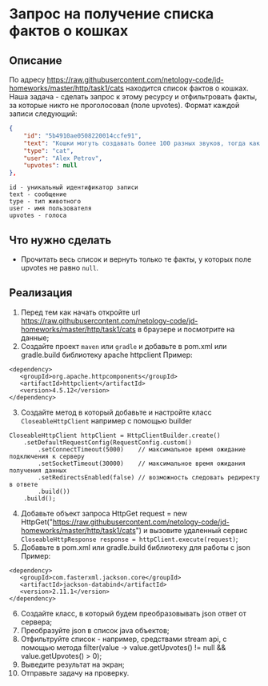 # Запрос на получение списка фактов о кошках

## Описание

По
адресу https://raw.githubusercontent.com/netology-code/jd-homeworks/master/http/task1/cats
находится список фактов о кошках. Наша задача - сделать запрос к этому ресурсу
и отфильтровать факты, за которые никто не проголосовал (поле upvotes).
Формат каждой записи следующий:

```json
{
    "id": "5b4910ae0508220014ccfe91",
    "text": "Кошки могуть создавать более 100 разных звуков, тогда как собаки только около 10.",
    "type": "cat",
    "user": "Alex Petrov",
    "upvotes": null
},
```

```text
id - уникальный идентификатор записи
text - сообщение
type - тип животного
user - имя пользователя
upvotes - голоса
```

## Что нужно сделать

- Прочитать весь список и вернуть только те факты, у которых поле upvotes не
  равно `null`.

## Реализация

1. Перед тем как начать откройте
   url https://raw.githubusercontent.com/netology-code/jd-homeworks/master/http/task1/cats
   в браузере и посмотрите на данные;
2. Создайте проект `maven` или `gradle` и добавьте в pom.xml или gradle.build
   библиотеку apache httpclient
   Пример:

```text
<dependency>
   <groupId>org.apache.httpcomponents</groupId>
   <artifactId>httpclient</artifactId>
   <version>4.5.12</version>
</dependency>
```

3. Создайте метод в который добавьте и настройте класс `CloseableHttpClient`
   например с помощью builder

```text
CloseableHttpClient httpClient = HttpClientBuilder.create()
    .setDefaultRequestConfig(RequestConfig.custom()
        .setConnectTimeout(5000)    // максимальное время ожидание подключения к серверу
        .setSocketTimeout(30000)    // максимальное время ожидания получения данных
        .setRedirectsEnabled(false) // возможность следовать редиректу в ответе
        .build())
    .build();
```

4. Добавьте объект запроса HttpGet request = new
   HttpGet("https://raw.githubusercontent.com/netology-code/jd-homeworks/master/http/task1/cats")
   и
   вызовите удаленный
   сервис `CloseableHttpResponse response = httpClient.execute(request)`;
5. Добавьте в pom.xml или gradle.build библиотеку для работы с json
   Пример:

```text
<dependency>
   <groupId>com.fasterxml.jackson.core</groupId>
   <artifactId>jackson-databind</artifactId>
   <version>2.11.1</version>
</dependency>
```

6. Создайте класс, в который будем преобразовывать json ответ от сервера;
7. Преобразуйте json в список java объектов;
8. Отфильтруйте список - например, средствами stream api, с помощью метода
   filter(value -> value.getUpvotes() != null && value.getUpvotes() > 0);
9. Выведите результат на экран;
10. Отправьте задачу на проверку.

